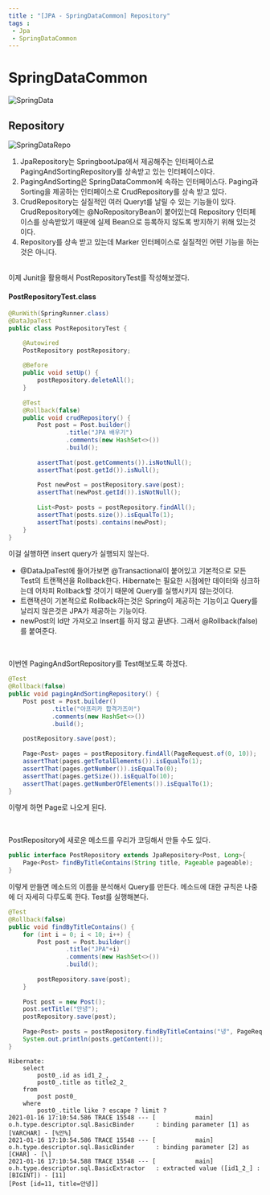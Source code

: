 ```yaml
---
title : "[JPA - SpringDataCommon] Repository"
tags :
 - Jpa
 - SpringDataCommon
---
```




# SpringDataCommon

![SpringData](https://user-images.githubusercontent.com/46040824/104797914-82f35d00-5805-11eb-94d4-36d62619c9b8.JPG)

## Repository

![SpringDataRepo](https://user-images.githubusercontent.com/46040824/104798045-aff43f80-5806-11eb-8782-a87e8b46fd04.JPG)

1. JpaRepository는 SpringbootJpa에서 제공해주는 인터페이스로 PagingAndSortingRepository를 상속받고 있는 인터페이스이다. 
2. PagingAndSorting은 SpringDataCommon에 속하는 인터페이스다. Paging과 Sorting을 제공하는 인터페이스로 CrudRepository를 상속 받고 있다. 
3. CrudRepository는 실질적인 여러 Queryt를 날릴 수 있는 기능들이 있다. CrudRepository에는 @NoRepositoryBean이 붙어있는데 Repository 인터페이스를 상속받았기 때문에 실제 Bean으로 등록하지 않도록 방지하기 위해 있는것이다.
4. Repository를 상속 받고 있는데 Marker 인터페이스로 실질적인 어떤 기능을 하는것은 아니다.

<br/>
이제 Junit을 활용해서 PostRepositoryTest를 작성해보겠다.

#### PostRepositoryTest.class

```java
@RunWith(SpringRunner.class)
@DataJpaTest
public class PostRepositoryTest {

	@Autowired
	PostRepository postRepository;
	
	@Before
	public void setUp() {
		postRepository.deleteAll();
	}
	
	@Test
	@Rollback(false)
	public void crudRepository() {
		Post post = Post.builder()
				.title("JPA 배우기")
				.comments(new HashSet<>())
				.build();
		
		assertThat(post.getComments()).isNotNull();
		assertThat(post.getId()).isNull();
		
		Post newPost = postRepository.save(post);
		assertThat(newPost.getId()).isNotNull();
		
		List<Post> posts = postRepository.findAll();
		assertThat(posts.size()).isEqualTo(1);
		assertThat(posts).contains(newPost);
	}
}
```

이걸 실행하면 insert query가 실행되지 않는다. 

* @DataJpaTest에 들어가보면 @Transactional이 붙어있고 기본적으로 모든 Test의 트랜잭션을 Rollback한다. Hibernate는 필요한 시점에만 데이터와 싱크하는데 어차피 Rollback할 것이기 때문에 Query를 실행시키지 않는것이다.
* 트랜잭션이 기본적으로 Rollback하는것은 Spring이 제공하는 기능이고 Query를 날리지 않은것은 JPA가 제공하는 기능이다. 
* newPost의 Id만 가져오고 Insert를 하지 않고 끝낸다. 그래서 @Rollback(false)를 붙여준다.

<br/>

이번엔 PagingAndSortRepository를 Test해보도록 하겠다.

```java
@Test
@Rollback(false)
public void pagingAndSortingRepository() {
	Post post = Post.builder()
			.title("아프리카 합격가즈아")
			.comments(new HashSet<>())
			.build();
	
	postRepository.save(post);
	
	Page<Post> pages = postRepository.findAll(PageRequest.of(0, 10));
	assertThat(pages.getTotalElements()).isEqualTo(1);
	assertThat(pages.getNumber()).isEqualTo(0);
	assertThat(pages.getSize()).isEqualTo(10);
	assertThat(pages.getNumberOfElements()).isEqualTo(1);
}
```

이렇게 하면 Page로 나오게 된다.

<br/>

PostRepository에 새로운 메소드를 우리가 코딩해서 만들 수도 있다.

```java
public interface PostRepository extends JpaRepository<Post, Long>{
	Page<Post> findByTitleContains(String title, Pageable pageable);
}
```

이렇게 만들면 메소드의 이름을 분석해서 Query를 만든다. 메소드에 대한 규칙은 나중에 더 자세히 다루도록 한다. Test를 실행해본다.

```java
@Test
@Rollback(false)
public void findByTitleContains() {
	for (int i = 0; i < 10; i++) {
		Post post = Post.builder()
				.title("JPA"+i)
				.comments(new HashSet<>())
				.build();
		
		postRepository.save(post);
	}
	
	Post post = new Post();
	post.setTitle("안녕");
	postRepository.save(post);
	
	Page<Post> posts = postRepository.findByTitleContains("녕", PageRequest.of(0, 10));
	System.out.println(posts.getContent());
}
```

```shell
Hibernate: 
    select
        post0_.id as id1_2_,
        post0_.title as title2_2_ 
    from
        post post0_ 
    where
        post0_.title like ? escape ? limit ?
2021-01-16 17:10:54.586 TRACE 15548 --- [           main] o.h.type.descriptor.sql.BasicBinder      : binding parameter [1] as [VARCHAR] - [%안%]
2021-01-16 17:10:54.586 TRACE 15548 --- [           main] o.h.type.descriptor.sql.BasicBinder      : binding parameter [2] as [CHAR] - [\]
2021-01-16 17:10:54.588 TRACE 15548 --- [           main] o.h.type.descriptor.sql.BasicExtractor   : extracted value ([id1_2_] : [BIGINT]) - [11]
[Post [id=11, title=안녕]]
```

